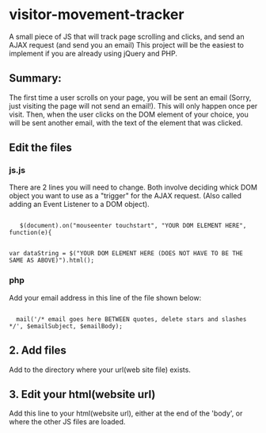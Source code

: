 # visitor-movement-tracker
A small piece of JS that will track page scrolling and clicks, and send an AJAX request (and send you an email)
This project will be the easiest to implement if you are already using jQuery and PHP. 

<h2>Summary:</h2>

<p>The first time a user scrolls on your page, you will be sent an email (Sorry, just visiting the page will not send an email!). This will only happen once per visit. Then, when the user clicks on the DOM element of your choice, you will be sent another email, with the text of the element that was clicked.</p>

<h2>Edit the files</h2>

 <h3>js.js</h3>
  <p>
  There are 2 lines you will need to change. 
  Both involve deciding whick DOM object you want to use as a "trigger" for the AJAX request. (Also called adding an Event 
   Listener to a DOM object).</p>
  
  <code>
   $(document).on("mouseenter touchstart", "YOUR DOM ELEMENT HERE", function(e){
	
   var dataString = $("YOUR DOM ELEMENT HERE (DOES NOT HAVE TO BE THE SAME AS ABOVE)").html(); 
  </code> 
   
 <h3>php</h3>
  <p>
  Add your email address in this line of the file shown below: </p>
  <code>
  mail('/* email goes here BETWEEN quotes, delete stars and slashes */', $emailSubject, $emailBody); </code>

<h2>2. Add files</h2> 
<p>Add to the directory where your url(web site file) exists.</p>

<h2>3. Edit your html(website url) </h2>
Add this line to your html(website url), either at the end of the 'body', or where the other JS files are loaded. 
<code> <script src="js/js.js"></script> </code>
